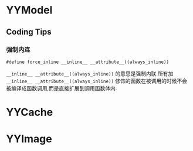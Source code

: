 # YYModel

## Coding Tips

### 强制内连

```
#define force_inline __inline__ __attribute__((always_inline))
```

`__inline__ __attribute__((always_inline))` 的意思是强制内联.所有加  `__inline__ __attribute__((always_inline))` 修饰的函数在被调用的时候不会被编译成函数调用,而是直接扩展到调用函数体内.

# YYCache



# YYImage

